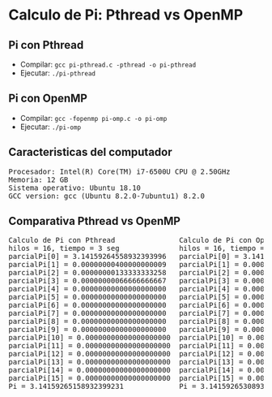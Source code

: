 # Calculo de Pi: Pthread vs OpenMP

## Pi con Pthread
* Compilar: `gcc pi-pthread.c -pthread -o pi-pthread`
* Ejecutar: `./pi-pthread`

## Pi con OpenMP
* Compilar: `gcc -fopenmp pi-omp.c -o pi-omp`
* Ejecutar: `./pi-omp`

## Caracteristicas del computador
<pre>
Procesador: Intel(R) Core(TM) i7-6500U CPU @ 2.50GHz
Memoria: 12 GB
Sistema operativo: Ubuntu 18.10
GCC version: gcc (Ubuntu 8.2.0-7ubuntu1) 8.2.0
</pre>

## Comparativa Pthread vs OpenMP
<pre>
Calculo de Pi con Pthread               Calculo de Pi con OpenMP
hilos = 16, tiempo = 3 seg              hilos = 16, tiempo = 3 seg
parcialPi[0] = 3.14159264558932393996   parcialPi[0] = 3.14159264558932393996
parcialPi[1] = 0.00000000400000000009   parcialPi[1] = 0.00000000400000000009
parcialPi[2] = 0.00000000133333333258   parcialPi[2] = 0.00000000133333333258
parcialPi[3] = 0.00000000066666666667   parcialPi[3] = 0.00000000066666666667
parcialPi[4] = 0.00000000000000000000   parcialPi[4] = 0.00000000039999999975
parcialPi[5] = 0.00000000000000000000   parcialPi[5] = 0.00000000026666666667
parcialPi[6] = 0.00000000000000000000   parcialPi[6] = 0.00000000019047619048
parcialPi[7] = 0.00000000000000000000   parcialPi[7] = 0.00000000014285714286
parcialPi[8] = 0.00000000000000000000   parcialPi[8] = 0.00000000011111111107
parcialPi[9] = 0.00000000000000000000   parcialPi[9] = 0.00000000008888888889
parcialPi[10] = 0.00000000000000000000  parcialPi[10] = 0.00000000007272727273
parcialPi[11] = 0.00000000000000000000  parcialPi[11] = 0.00000000006060606061
parcialPi[12] = 0.00000000000000000000  parcialPi[12] = 0.00000000005128205128
parcialPi[13] = 0.00000000000000000000  parcialPi[13] = 0.00000000004395604396
parcialPi[14] = 0.00000000000000000000  parcialPi[14] = 0.00000000003809523809
parcialPi[15] = 0.00000000000000000000  parcialPi[15] = 0.00000000003333333333
Pi = 3.14159265158932399231             Pi = 3.14159265308932411642
</pre>